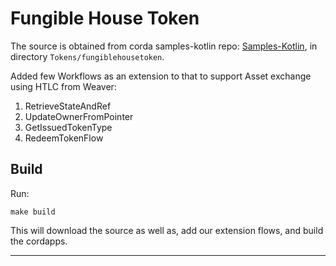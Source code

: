 # Fungible House Token

The source is obtained from corda samples-kotlin repo: [Samples-Kotlin](https://github.com/corda/samples-kotlin), in directory `Tokens/fungiblehousetoken`.

Added few Workflows as an extension to that to support Asset exchange using HTLC from Weaver:

1. RetrieveStateAndRef
2. UpdateOwnerFromPointer
3. GetIssuedTokenType
4. RedeemTokenFlow

## Build

Run:
```
make build
```

This will download the source as well as, add our extension flows, and build the cordapps.

---